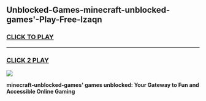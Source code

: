 
## Unblocked-Games-minecraft-unblocked-games'-Play-Free-lzaqn
<h3>
<a href="https://premium76.site?title=minecraft-unblocked-games'&ref=23A">CLICK TO PLAY</a></h3>
<hr>

<h3>
<a href="https://premium76.site?title=minecraft-unblocked-games'&ref=23A">CLICK 2 PLAY</a>
  
</h3>

<a href="https://premium76.site?title=minecraft-unblocked-games'&ref=23A"><img src="https://clearcache.store/games.png"></a>


**minecraft-unblocked-games' games unblocked: Your Gateway to Fun and Accessible Online Gaming**
